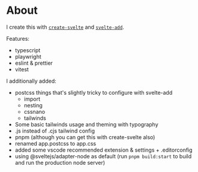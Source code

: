 # About

I create this with [`create-svelte`](https://github.com/sveltejs/kit/tree/master/packages/create-svelte) and [`svelte-add`](https://github.com/svelte-add/svelte-add).

Features:
- typescript
- playwright
- eslint & prettier
- vitest

I additionally added:
- postcss things that's slightly tricky to configure with svelte-add
	- import
	- nesting
	- cssnano
	- tailwinds
- Some basic tailwinds usage and theming with typography
- .js instead of .cjs tailwind config
- pnpm (although you can get this with create-svelte also)
- renamed app.postcss to app.css
- added some vscode recommended extension & settings + .editorconfig
- using @sveltejs/adapter-node as default (run `pnpm build:start` to build and run the production node server)
